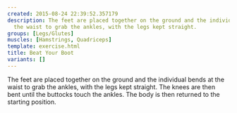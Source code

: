 ```yaml
---
created: 2015-08-24 22:39:52.357179
description: The feet are placed together on the ground and the individual bends at
  the waist to grab the ankles, with the legs kept straight.
groups: [Legs/Glutes]
muscles: [Hamstrings, Quadriceps]
template: exercise.html
title: Beat Your Boot
variants: []
---
```

The feet are placed together on the ground and the individual bends at the waist to grab the ankles, with the legs kept straight. The knees are then bent until the buttocks touch the ankles. The body is then returned to the starting position.